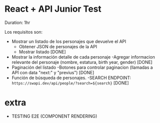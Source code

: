 # React + API Junior Test

Duration: 1hr

Los requisitos son:
- Mostrar un listado de los personajes que devuelve el API
    - Obtener JSON de personajes de la API
    - Mostrar listado [DONE]
- Mostrar la información detalle de cada personaje
    -Agregar informacion relevante del personaje (nombre, estatura, birth year, gender) [DONE]
- Paginación del listado
    -Botones para controlar paginacion (llamadas a API con data "next:" y "previus") [DONE]
- Función de búsqueda de personajes.
    -SEARCH ENDPOINT: `https://swapi.dev/api/people/?search=${search}`
    [DONE]

# extra
 - TESTING E2E (COMPONENT RENDERING)